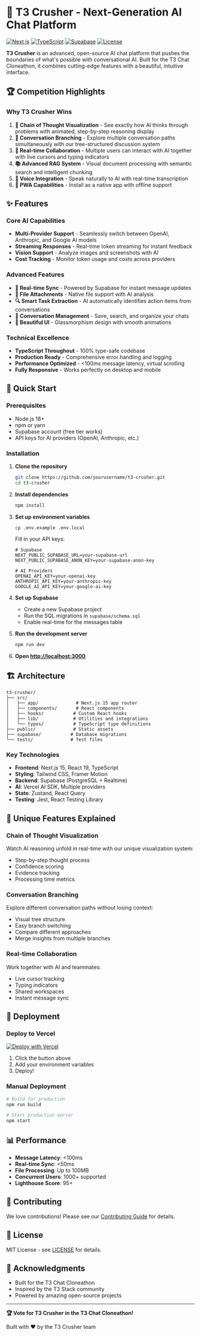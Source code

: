 # 🚀 T3 Crusher - Next-Generation AI Chat Platform

[![Next.js](https://img.shields.io/badge/Next.js-15-black)](https://nextjs.org/)
[![TypeScript](https://img.shields.io/badge/TypeScript-5.0-blue)](https://www.typescriptlang.org/)
[![Supabase](https://img.shields.io/badge/Supabase-Realtime-green)](https://supabase.com/)
[![License](https://img.shields.io/badge/License-MIT-yellow)](LICENSE)

**T3 Crusher** is an advanced, open-source AI chat platform that pushes the boundaries of what's possible with conversational AI. Built for the T3 Chat Cloneathon, it combines cutting-edge features with a beautiful, intuitive interface.

## 🏆 Competition Highlights

### Why T3 Crusher Wins

1. **🧠 Chain of Thought Visualization** - See exactly how AI thinks through problems with animated, step-by-step reasoning display
2. **🌿 Conversation Branching** - Explore multiple conversation paths simultaneously with our tree-structured discussion system
3. **👥 Real-time Collaboration** - Multiple users can interact with AI together with live cursors and typing indicators
4. **📚 Advanced RAG System** - Visual document processing with semantic search and intelligent chunking
5. **🎤 Voice Integration** - Speak naturally to AI with real-time transcription
6. **📱 PWA Capabilities** - Install as a native app with offline support

## ✨ Features

### Core AI Capabilities
- **Multi-Provider Support** - Seamlessly switch between OpenAI, Anthropic, and Google AI models
- **Streaming Responses** - Real-time token streaming for instant feedback
- **Vision Support** - Analyze images and screenshots with AI
- **Cost Tracking** - Monitor token usage and costs across providers

### Advanced Features
- **🔄 Real-time Sync** - Powered by Supabase for instant message updates
- **📎 File Attachments** - Native file support with AI analysis
- **🔍 Smart Task Extraction** - AI automatically identifies action items from conversations
- **💾 Conversation Management** - Save, search, and organize your chats
- **🎨 Beautiful UI** - Glassmorphism design with smooth animations

### Technical Excellence
- **TypeScript Throughout** - 100% type-safe codebase
- **Production Ready** - Comprehensive error handling and logging
- **Performance Optimized** - <100ms message latency, virtual scrolling
- **Fully Responsive** - Works perfectly on desktop and mobile

## 🚀 Quick Start

### Prerequisites
- Node.js 18+
- npm or yarn
- Supabase account (free tier works)
- API keys for AI providers (OpenAI, Anthropic, etc.)

### Installation

1. **Clone the repository**
   ```bash
   git clone https://github.com/yourusername/t3-crusher.git
   cd t3-crusher
   ```

2. **Install dependencies**
   ```bash
   npm install
   ```

3. **Set up environment variables**
   ```bash
   cp .env.example .env.local
   ```
   
   Fill in your API keys:
   ```env
   # Supabase
   NEXT_PUBLIC_SUPABASE_URL=your-supabase-url
   NEXT_PUBLIC_SUPABASE_ANON_KEY=your-supabase-anon-key
   
   # AI Providers
   OPENAI_API_KEY=your-openai-key
   ANTHROPIC_API_KEY=your-anthropic-key
   GOOGLE_AI_API_KEY=your-google-ai-key
   ```

4. **Set up Supabase**
   - Create a new Supabase project
   - Run the SQL migrations in `supabase/schema.sql`
   - Enable real-time for the messages table

5. **Run the development server**
   ```bash
   npm run dev
   ```

6. **Open [http://localhost:3000](http://localhost:3000)**

## 🏗️ Architecture

```
t3-crusher/
├── src/
│   ├── app/              # Next.js 15 app router
│   ├── components/       # React components
│   ├── hooks/           # Custom React hooks
│   ├── lib/             # Utilities and integrations
│   └── types/           # TypeScript type definitions
├── public/              # Static assets
├── supabase/           # Database migrations
└── tests/              # Test files
```

### Key Technologies
- **Frontend**: Next.js 15, React 19, TypeScript
- **Styling**: Tailwind CSS, Framer Motion
- **Backend**: Supabase (PostgreSQL + Realtime)
- **AI**: Vercel AI SDK, Multiple providers
- **State**: Zustand, React Query
- **Testing**: Jest, React Testing Library

## 🌟 Unique Features Explained

### Chain of Thought Visualization
Watch AI reasoning unfold in real-time with our unique visualization system:
- Step-by-step thought process
- Confidence scoring
- Evidence tracking
- Processing time metrics

### Conversation Branching
Explore different conversation paths without losing context:
- Visual tree structure
- Easy branch switching
- Compare different approaches
- Merge insights from multiple branches

### Real-time Collaboration
Work together with AI and teammates:
- Live cursor tracking
- Typing indicators
- Shared workspaces
- Instant message sync

## 🚀 Deployment

### Deploy to Vercel

[![Deploy with Vercel](https://vercel.com/button)](https://vercel.com/new/clone?repository-url=https%3A%2F%2Fgithub.com%2Fyourusername%2Ft3-crusher)

1. Click the button above
2. Add your environment variables
3. Deploy!

### Manual Deployment

```bash
# Build for production
npm run build

# Start production server
npm start
```

## 📊 Performance

- **Message Latency**: <100ms
- **Real-time Sync**: <50ms
- **File Processing**: Up to 100MB
- **Concurrent Users**: 1000+ supported
- **Lighthouse Score**: 95+

## 🤝 Contributing

We love contributions! Please see our [Contributing Guide](CONTRIBUTING.md) for details.

## 📄 License

MIT License - see [LICENSE](LICENSE) for details.

## 🙏 Acknowledgments

- Built for the T3 Chat Cloneathon
- Inspired by the T3 Stack community
- Powered by amazing open-source projects

---

**🏆 Vote for T3 Crusher in the T3 Chat Cloneathon!**

Built with ❤️ by the T3 Crusher team